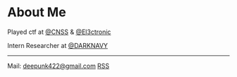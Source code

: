 # About Me


​Played ctf at [@CNSS](https://cnss.io/) & [@El3ctronic](https://ctftime.org/team/266401/)

Intern Researcher at [@DARKNAVY](https://www.darknavy.org/zh/)





------


Mail: deepunk422@gmail.com
[RSS](deepunk.icu/atom.xml)
